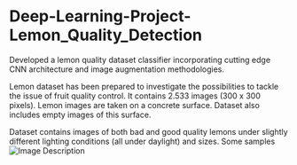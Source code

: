 # Deep-Learning-Project-Lemon_Quality_Detection
Developed a lemon quality dataset classifier incorporating cutting edge CNN architecture and image augmentation methodologies.

Lemon dataset has been prepared to investigate the possibilities to tackle the issue of fruit quality control. It contains 2.533 images (300 x 300 pixels). Lemon images are taken on a concrete surface. Dataset also includes empty images of this surface.

Dataset contains images of both bad and good quality lemons under slightly different lighting conditions (all under daylight) and sizes.
Some samples
![Image Description](https://i.im.ge/2022/09/25/1j8iSL.combine-images.jpgassets/154253224/c58441f2-5948-4a36-9fb8-88af626720e5)




